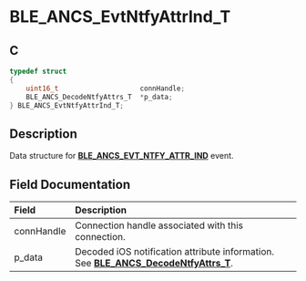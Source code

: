 # BLE_ANCS_EvtNtfyAttrInd_T

## C

```c
typedef struct
{
    uint16_t                    connHandle;
    BLE_ANCS_DecodeNtfyAttrs_T  *p_data;
} BLE_ANCS_EvtNtfyAttrInd_T;                        
```

## Description

Data structure for **[BLE_ANCS_EVT_NTFY_ATTR_IND](GUID-09E4D761-E240-4D15-8065-2AB976C30FAB.md)** event.


## Field Documentation

|Field|Description|
|:---|:---|
|connHandle|Connection handle associated with this connection.|   
|p_data|Decoded iOS notification attribute information. See **[BLE_ANCS_DecodeNtfyAttrs_T](GUID-27098747-2104-40BC-807E-4DE7DB6E8E51.md)**. |
